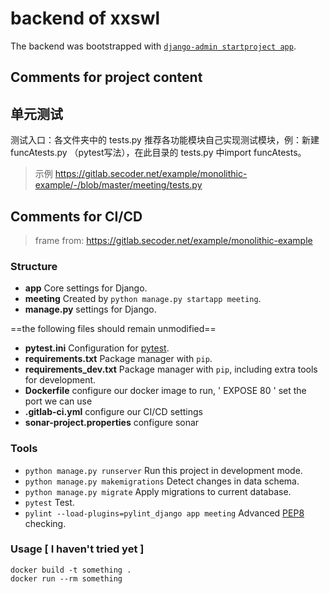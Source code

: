 # backend of xxswl 

The backend was bootstrapped with [`django-admin startproject app`](https://docs.djangoproject.com/en/2.2/ref/django-admin/).

## Comments for project content 




## 单元测试
测试入口：各文件夹中的 tests.py 
推荐各功能模块自己实现测试模块，例：新建 funcAtests.py （pytest写法），在此目录的 tests.py 中import  funcAtests。
> 示例  https://gitlab.secoder.net/example/monolithic-example/-/blob/master/meeting/tests.py

## Comments for CI/CD

> frame from: https://gitlab.secoder.net/example/monolithic-example

### Structure

* __app__ Core settings for Django.
* __meeting__ Created by `python manage.py startapp meeting`.
* __manage.py__   settings for Django.

==the following files should remain unmodified==
* __pytest.ini__ Configuration for [pytest](https://docs.pytest.org/en/latest/).
* __requirements.txt__ Package manager with `pip`.
* __requirements_dev.txt__ Package manager with `pip`, including extra tools for development.
* **Dockerfile**  configure our docker image to run,  ' EXPOSE 80 '  set the port we can use
* **.gitlab-ci.yml**  configure  our CI/CD settings
* **sonar-project.properties**  configure  sonar 

### Tools

* `python manage.py runserver` Run this project in development mode.
* `python manage.py makemigrations` Detect changes in data schema.
* `python manage.py migrate` Apply migrations to current database.
* `pytest` Test.
* `pylint --load-plugins=pylint_django app meeting` Advanced [PEP8](https://www.python.org/dev/peps/pep-0008/) checking.

### Usage  [ I haven't  tried yet ]

    docker build -t something .
    docker run --rm something

